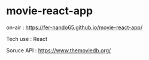 # movie-react-app

on-air : https://fer-nando65.github.io/movie-react-app/

Tech use : React

Soruce API : https://www.themoviedb.org/
